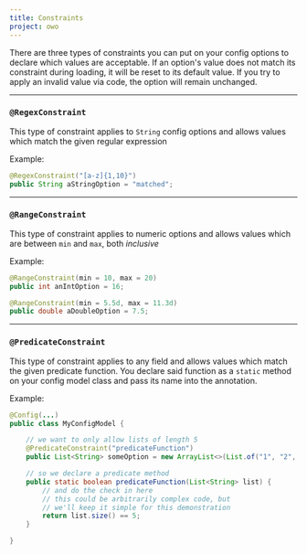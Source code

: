 ```yaml
---
title: Constraints
project: owo
---
```


There are three types of constraints you can put on your config options to declare which values are acceptable. If an option's value does not match its constraint during loading, it will be reset to its default value. If you try to apply an invalid value via code, the option will remain unchanged.

***

### `@RegexConstraint`
This type of constraint applies to `String` config options and allows values which match the given regular expression

Example:
```java
@RegexConstraint("[a-z]{1,10}")
public String aStringOption = "matched";
```

***

### `@RangeConstraint`
This type of constraint applies to numeric options and allows values which are between `min` and `max`, both *inclusive*

Example:
```java
@RangeConstraint(min = 10, max = 20)
public int anIntOption = 16;

@RangeConstraint(min = 5.5d, max = 11.3d)
public double aDoubleOption = 7.5;
```

***

### `@PredicateConstraint`
This type of constraint applies to any field and allows values which match the given predicate function. You declare said function as a `static` method on your config model class and pass its name into the annotation.

Example:
```java
@Config(...)
public class MyConfigModel {

    // we want to only allow lists of length 5
    @PredicateConstraint("predicateFunction")
    public List<String> someOption = new ArrayList<>(List.of("1", "2", "3", "4", "5"));

    // so we declare a predicate method
    public static boolean predicateFunction(List<String> list) {
        // and do the check in here
        // this could be arbitrarily complex code, but
        // we'll keep it simple for this demonstration
        return list.size() == 5;
    }

}
```
